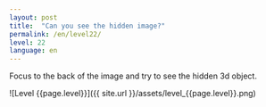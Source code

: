 ```yaml
---
layout: post
title:  "Can you see the hidden image?"
permalink: /en/level22/
level: 22
language: en
---
```

Focus to the back of the image and try to see the hidden 3d object.

![Level {{page.level}}]({{ site.url }}/assets/level_{{page.level}}.png)